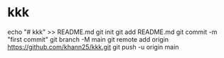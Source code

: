 # kkk
echo "# kkk" >> README.md
git init
git add README.md
git commit -m "first commit"
git branch -M main
git remote add origin https://github.com/khann25/kkk.git
git push -u origin main
